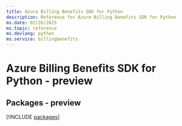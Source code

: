 ```yaml
---
title: Azure Billing Benefits SDK for Python
description: Reference for Azure Billing Benefits SDK for Python
ms.date: 02/26/2025
ms.topic: reference
ms.devlang: python
ms.service: billingbenefits
---
```

# Azure Billing Benefits SDK for Python - preview
## Packages - preview
[!INCLUDE [packages](billing-benefits-index.md)]